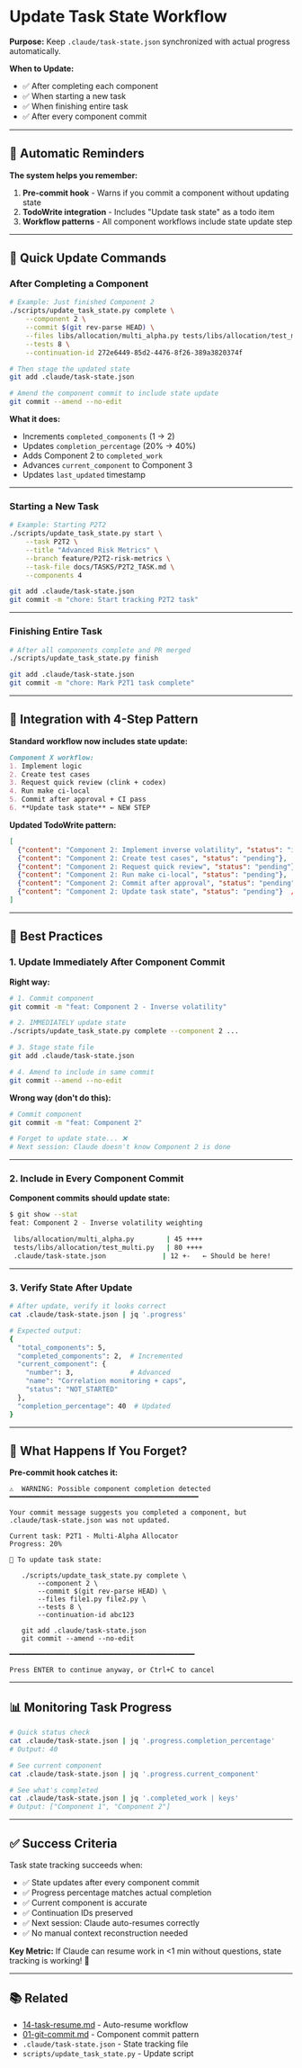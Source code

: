 # Update Task State Workflow

**Purpose:** Keep `.claude/task-state.json` synchronized with actual progress automatically.

**When to Update:**
- ✅ After completing each component
- ✅ When starting a new task
- ✅ When finishing entire task
- ✅ After every component commit

---

## 🤖 Automatic Reminders

**The system helps you remember:**

1. **Pre-commit hook** - Warns if you commit a component without updating state
2. **TodoWrite integration** - Includes "Update task state" as a todo item
3. **Workflow patterns** - All component workflows include state update step

---

## 📝 Quick Update Commands

### After Completing a Component

```bash
# Example: Just finished Component 2
./scripts/update_task_state.py complete \
    --component 2 \
    --commit $(git rev-parse HEAD) \
    --files libs/allocation/multi_alpha.py tests/libs/allocation/test_multi_alpha.py \
    --tests 8 \
    --continuation-id 272e6449-85d2-4476-8f26-389a3820374f

# Then stage the updated state
git add .claude/task-state.json

# Amend the component commit to include state update
git commit --amend --no-edit
```

**What it does:**
- Increments `completed_components` (1 → 2)
- Updates `completion_percentage` (20% → 40%)
- Adds Component 2 to `completed_work`
- Advances `current_component` to Component 3
- Updates `last_updated` timestamp

---

### Starting a New Task

```bash
# Example: Starting P2T2
./scripts/update_task_state.py start \
    --task P2T2 \
    --title "Advanced Risk Metrics" \
    --branch feature/P2T2-risk-metrics \
    --task-file docs/TASKS/P2T2_TASK.md \
    --components 4

git add .claude/task-state.json
git commit -m "chore: Start tracking P2T2 task"
```

---

### Finishing Entire Task

```bash
# After all components complete and PR merged
./scripts/update_task_state.py finish

git add .claude/task-state.json
git commit -m "chore: Mark P2T1 task complete"
```

---

## 🔄 Integration with 4-Step Pattern

**Standard workflow now includes state update:**

```markdown
Component X workflow:
1. Implement logic
2. Create test cases
3. Request quick review (clink + codex)
4. Run make ci-local
5. Commit after approval + CI pass
6. **Update task state** ← NEW STEP
```

**Updated TodoWrite pattern:**

```json
[
  {"content": "Component 2: Implement inverse volatility", "status": "in_progress"},
  {"content": "Component 2: Create test cases", "status": "pending"},
  {"content": "Component 2: Request quick review", "status": "pending"},
  {"content": "Component 2: Run make ci-local", "status": "pending"},
  {"content": "Component 2: Commit after approval", "status": "pending"},
  {"content": "Component 2: Update task state", "status": "pending"}  // ← Added
]
```

---

## 🎯 Best Practices

### 1. Update Immediately After Component Commit

**Right way:**
```bash
# 1. Commit component
git commit -m "feat: Component 2 - Inverse volatility"

# 2. IMMEDIATELY update state
./scripts/update_task_state.py complete --component 2 ...

# 3. Stage state file
git add .claude/task-state.json

# 4. Amend to include in same commit
git commit --amend --no-edit
```

**Wrong way (don't do this):**
```bash
# Commit component
git commit -m "feat: Component 2"

# Forget to update state... ❌
# Next session: Claude doesn't know Component 2 is done
```

---

### 2. Include in Every Component Commit

**Component commits should update state:**
```bash
$ git show --stat
feat: Component 2 - Inverse volatility weighting

 libs/allocation/multi_alpha.py        | 45 ++++
 tests/libs/allocation/test_multi.py   | 80 ++++
 .claude/task-state.json              | 12 +-   ← Should be here!
```

---

### 3. Verify State After Update

```bash
# After update, verify it looks correct
cat .claude/task-state.json | jq '.progress'

# Expected output:
{
  "total_components": 5,
  "completed_components": 2,  # Incremented
  "current_component": {
    "number": 3,              # Advanced
    "name": "Correlation monitoring + caps",
    "status": "NOT_STARTED"
  },
  "completion_percentage": 40  # Updated
}
```

---

## 🚨 What Happens If You Forget?

**Pre-commit hook catches it:**

```
⚠️  WARNING: Possible component completion detected
━━━━━━━━━━━━━━━━━━━━━━━━━━━━━━━━━━━━━━━━━━━━━━━

Your commit message suggests you completed a component, but
.claude/task-state.json was not updated.

Current task: P2T1 - Multi-Alpha Allocator
Progress: 20%

📝 To update task state:

   ./scripts/update_task_state.py complete \
       --component 2 \
       --commit $(git rev-parse HEAD) \
       --files file1.py file2.py \
       --tests 8 \
       --continuation-id abc123

   git add .claude/task-state.json
   git commit --amend --no-edit

━━━━━━━━━━━━━━━━━━━━━━━━━━━━━━━━━━━━━━━━━━━━━━

Press ENTER to continue anyway, or Ctrl+C to cancel
```

---

## 📊 Monitoring Task Progress

```bash
# Quick status check
cat .claude/task-state.json | jq '.progress.completion_percentage'
# Output: 40

# See current component
cat .claude/task-state.json | jq '.progress.current_component'

# See what's completed
cat .claude/task-state.json | jq '.completed_work | keys'
# Output: ["Component 1", "Component 2"]
```

---

## ✅ Success Criteria

Task state tracking succeeds when:

- ✅ State updates after every component commit
- ✅ Progress percentage matches actual completion
- ✅ Current component is accurate
- ✅ Continuation IDs preserved
- ✅ Next session: Claude auto-resumes correctly
- ✅ No manual context reconstruction needed

**Key Metric:** If Claude can resume work in <1 min without questions, state tracking is working! 🎯

---

## 📚 Related

- [14-task-resume.md](./14-task-resume.md) - Auto-resume workflow
- [01-git-commit.md](./01-git-commit.md) - Component commit pattern
- `.claude/task-state.json` - State tracking file
- `scripts/update_task_state.py` - Update script
